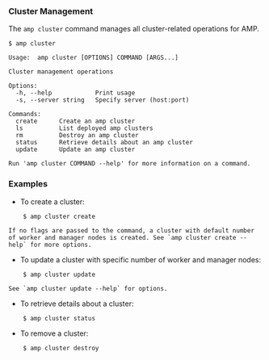 ### Cluster Management

The `amp cluster` command manages all cluster-related operations for AMP.

```
$ amp cluster

Usage:  amp cluster [OPTIONS] COMMAND [ARGS...]

Cluster management operations

Options:
  -h, --help            Print usage
  -s, --server string   Specify server (host:port)

Commands:
  create      Create an amp cluster
  ls          List deployed amp clusters
  rm          Destroy an amp cluster
  status      Retrieve details about an amp cluster
  update      Update an amp cluster

Run 'amp cluster COMMAND --help' for more information on a command.
```

### Examples

* To create a cluster:
```
    $ amp cluster create
```
    If no flags are passed to the command, a cluster with default number of worker and manager nodes is created. See `amp cluster create --help` for more options.

* To update a cluster with specific number of worker and manager nodes:
```
    $ amp cluster update
```
    See `amp cluster update --help` for options.

* To retrieve details about a cluster:
```
    $ amp cluster status
```

* To remove a cluster:
```
    $ amp cluster destroy
```
